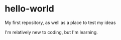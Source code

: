# hello-world
My first repository, as well as a place to test my ideas

I'm relatively new to coding, but I'm learning.
